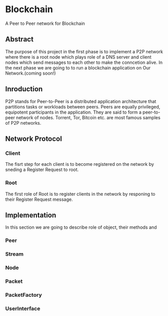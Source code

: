 # Blockchain
A Peer to Peer network for Blockchain
## Abstract
The purpose of this project in the first phase is to implement a P2P network where there is a root node which plays role of a DNS server and client nodes which send messages to each other to make the conncetion alive.
In the next phase we are going to to run a blockchain application on Our Network.(coming soon!)
## Inroduction
P2P stands for Peer-to-Peer is a distributed application architecture that partitions tasks or workloads between peers. Peers are equally privileged, equipotent participants in the application. They are said to form a peer-to-peer network of nodes. Torrent, Tor, Bitcoin etc. are most famous samples of P2P networks.
## Network Protocol
### Client
The fisrt step for each client is to become registered on the network by sneding a Register Request to root. 
### Root
The first role of Root is to register clients in the network by responing to their Register Request message.
## Implementation
In this section we are  going to describe role of object, their methods and
### Peer
### Stream
### Node
### Packet
### PacketFactory
### UserInterface


